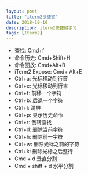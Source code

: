 ```yaml
---
layout: post
title: "iterm2快捷键"
date: 2018-10-10
description: iterm2快捷键学习
tags: [Iterm2]
---
```


* 查找: Cmd+f
* 命令历史: Cmd+Shift+H
* 命令回放: Cmd+Alt+B
* iTerm2 Expose: Cmd+ Alt+E
* Ctrl+a: 光标移动到行首
* Ctrl+e: 光标移动到行末
* Ctrl+f: 前移一个字符
* Ctrl+b: 后退一个字符
* Ctrl+l: 清屏
* Ctrl+p: 显示历史命令
* Ctrl+r: 倒转查找
* Ctrl+d: 删除当前字符
* Ctrl+h: 删除前一字符
* Ctrl+w: 删除光标之前的字符
* Ctrl+k: 删除光标之后整行
* Cmd + d 垂直分割
* Cmd + shift + d 水平分割
